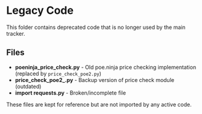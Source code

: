 # Legacy Code

This folder contains deprecated code that is no longer used by the main tracker.

## Files

- **poeninja_price_check.py** - Old poe.ninja price checking implementation (replaced by `price_check_poe2.py`)
- **price_check_poe2_.py** - Backup version of price check module (outdated)
- **import requests.py** - Broken/incomplete file

These files are kept for reference but are not imported by any active code.
